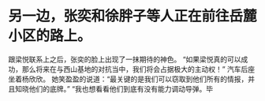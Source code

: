 # 另一边，张奕和徐胖子等人正在前往岳麓小区的路上。
跟梁悦联系上之后，张奕的脸上出现了一抹期待的神色。
“如果梁悦真的可以成功，那么将来在与西山基地的对抗当中，我们将会占据极大的主动权！”
汽车后座坐着杨欣欣。
她笑盈盈的说道：“最关键的是我们可以窃取到他们所有的情报，并且知晓他们的底牌。”
“我也想看看他们到底有没有能力调动导弹。毕

